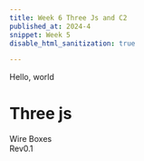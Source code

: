 ```yaml
---
title: Week 6 Three Js and C2
published_at: 2024-4
snippet: Week 5
disable_html_sanitization: true

---
```


Hello, world

# Three js
<canvas id="cnv" width="800" height="800"></canvas>
<div class="writing unselectable" id="idWire">Wire Boxes</div>
<div class="writing unselectable" id="idRev">Rev0.1</div>
<script async src="https://ga.jspm.io/npm:es-module-shims@1.5.1/dist/es-module-shims.js" crossorigin="anonymous"></script>
<script type="importmap">
  {
    "imports": {
      "three": "https://unpkg.com/three@0.149.0/build/three.module.js",
      "three/addons/": "https://unpkg.com/three@0.149.0/examples/jsm/"
    }
  }
</script>

<script type="module">
  import {Scene, PerspectiveCamera, Vector2, Vector3, Object3D, MathUtils} from "https://github.dev/HappiesDay/CreativeCoding_Blog/static/three.js";
import {OrbitControls} from "https://github.dev/HappiesDay/CreativeCoding_Blog/static/three.js";
console.clear();

class WireSegments extends Object3D {
  constructor(points, index){
    super();
    this.points = points;
    this.index = index;
    this.linePoints = new Array(2).fill().map(_ => {return new Vector3()});
    this.color = "maroon";
    this.lineWidth = 2;
    this.isWireSegments = true;
  }
}

class WireRenderer{
  constructor(cnv, ctx){
    this.canvas = cnv;
    this.context = ctx;
    this.size = new Vector3();
  }
  render(scene, camera){
    scene.updateMatrixWorld();
    camera.updateMatrixWorld();
    this.size.set(this.canvas.width * 0.5, this.canvas.height * 0.5, 1);
    let c = this.context;
    scene.traverse(object => {
      if (object.isWireSegments){
        c.save();
        c.strokeStyle = object.color;
        c.lineWidth = object.lineWidth;
        c.beginPath();
        object.index.forEach(idx => {
          object.linePoints.forEach((lp, lpIdx) => {
            lp.copy(object.points[idx[lpIdx]]);
            object.localToWorld(lp);  
            lp.project(camera);
            lp.y *= -1; 
            lp.multiply(this.size).add(this.size);
          })
          c.moveTo(object.linePoints[0].x, object.linePoints[0].y);
          c.lineTo(object.linePoints[1].x, object.linePoints[1].y);
        })
        c.stroke();
        c.restore();
      }
    })
  }
}

let ctx = cnv.getContext("2d");

let scene = new Scene();
let camera = new PerspectiveCamera(60, 1, 1, 100);
camera.position.setFromSphericalCoords(30, Math.PI / 3, Math.PI * 4 / 5);
let renderer = new WireRenderer(cnv, ctx);
let controls = new OrbitControls(camera, cnv);
controls.minDistance = 15;
controls.maxDistance = 30;
controls.enableDamping = true;
controls.enablePan = false;

let v3 = new Vector3();
let linePoints = [];
let lineIndex = [];
for(let i = 0; i < 25; i++){
  let axisSize = 15;
  let axisRnd = MathUtils.randInt(0, 2);
  v3.random().subScalar(0.5).multiplyScalar(axisSize);
  linePoints.push(
    v3.clone().setComponent(axisRnd, -axisSize), 
    v3.clone().setComponent(axisRnd, axisSize)
  );
  lineIndex.push([i * 2 + 0, i * 2 + 1]);
  let line = new WireSegments(linePoints, lineIndex);
  line.color = "black";
  line.lineWidth = 0.05;
  scene.add(line);
}


let boxes = [];
let unit = 0.5;
let dims = {x: 1, y: 1, z: 1};
let points = [
  [-unit, unit, -unit],[unit, unit, -unit],[unit, -unit, -unit],[-unit, -unit, -unit],
  [-unit, unit, unit],[unit, unit, unit],[unit, -unit, unit],[-unit, -unit, unit]
].map( p => {return new Vector3(p[0] * dims.x, p[1] * dims.y, p[2] * dims.z)});
let index = [
  [0, 1], [1, 2], [2, 3], [3, 0],
  [0, 4], [1, 5], [2, 6], [3, 7],
  [4, 5], [5, 6], [6, 7], [7, 4]
];
for(let i = 0; i < 50; i++){
  let box = new WireSegments(points, index);
  box.position.random().subScalar(0.5).multiplyScalar(15);
  box.scale.setScalar(MathUtils.randInt(2, 5));
  box.userData = {
    prevTime: 0,
    widthPhase: Math.PI * 2 * Math.random()
  }
  scene.add(box);
  boxes.push(box);
}

let timeStart = performance.now();

draw();
function draw(){
  let t = (performance.now() - timeStart) * 0.001;
  controls.update();
  
  ctx.clearRect(0, 0, cnv.width, cnv.height);
  
  let boxTime = t * 0.5;
  
  ctx.lineCap = "round";
  
  boxes.forEach(box => {
    
    let currTime = (box.userData.widthPhase + boxTime * Math.PI) % (Math.PI * 2);
    if (currTime < box.userData.prevTime) {
      box.position.random().subScalar(0.5).multiplyScalar(15);
      box.scale.setScalar(MathUtils.randInt(2, 5));
    }
    
    let sinVal = Math.sin(currTime - Math.PI * 0.5) * 0.5 + 0.5;
    box.lineWidth = sinVal * 4;
    
    box.userData.prevTime = currTime;
  }) 
  
  renderer.render(scene, camera);
  requestAnimationFrame(draw);
}
</script>
